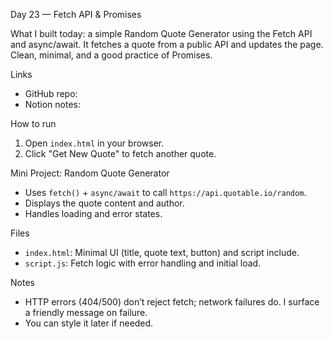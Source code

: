 Day 23 — Fetch API & Promises

What I built today: a simple Random Quote Generator using the Fetch API and async/await. It fetches a quote from a public API and updates the page. Clean, minimal, and a good practice of Promises.

Links

- GitHub repo: <add your link here>
- Notion notes: <add your link here>

How to run

1. Open `index.html` in your browser.
2. Click "Get New Quote" to fetch another quote.

Mini Project: Random Quote Generator

- Uses `fetch()` + `async/await` to call `https://api.quotable.io/random`.
- Displays the quote content and author.
- Handles loading and error states.

Files

- `index.html`: Minimal UI (title, quote text, button) and script include.
- `script.js`: Fetch logic with error handling and initial load.

Notes

- HTTP errors (404/500) don’t reject fetch; network failures do. I surface a friendly message on failure.
- You can style it later if needed.